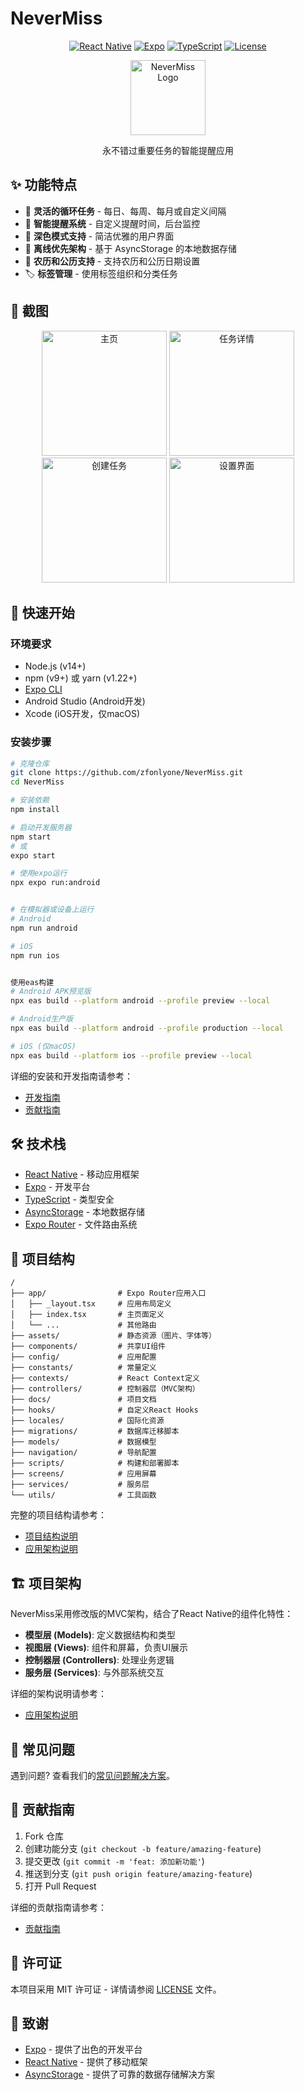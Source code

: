 # NeverMiss

<div align="center">

[![React Native](https://img.shields.io/badge/React%20Native-0.76.0-blue.svg?style=flat-square&logo=react)](https://reactnative.dev/)
[![Expo](https://img.shields.io/badge/Expo-SDK%2052-black.svg?style=flat-square&logo=expo)](https://expo.dev/)
[![TypeScript](https://img.shields.io/badge/TypeScript-5.1.3-blue.svg?style=flat-square&logo=typescript)](https://www.typescriptlang.org/)
[![License](https://img.shields.io/badge/License-MIT-green.svg?style=flat-square)](LICENSE)

</div>

<p align="center">
  <img src="assets\images\icon.png" alt="NeverMiss Logo" width="120" height="120">
</p>

<p align="center">
  永不错过重要任务的智能提醒应用
</p>

## ✨ 功能特点

- 🔄 **灵活的循环任务** - 每日、每周、每月或自定义间隔
- 🔔 **智能提醒系统** - 自定义提醒时间，后台监控
- 🌙 **深色模式支持** - 简洁优雅的用户界面
- 📱 **离线优先架构** - 基于 AsyncStorage 的本地数据存储
- 📅 **农历和公历支持** - 支持农历和公历日期设置
- 🏷️ **标签管理** - 使用标签组织和分类任务

## 📱 截图

<div align="center">
  <img src="assets/screenshots/main.png" alt="主页" width="200">
  <img src="assets/screenshots/task.png" alt="任务详情" width="200">
  <img src="assets/screenshots/task-edit.png" alt="创建任务" width="200">
  <img src="assets/screenshots/setting.png" alt="设置界面" width="200">
</div>

## 🚀 快速开始

### 环境要求

- Node.js (v14+)
- npm (v9+) 或 yarn (v1.22+)
- [Expo CLI](https://docs.expo.dev/get-started/installation/)
- Android Studio (Android开发)
- Xcode (iOS开发，仅macOS)

### 安装步骤

```bash
# 克隆仓库
git clone https://github.com/zfonlyone/NeverMiss.git
cd NeverMiss

# 安装依赖
npm install

# 启动开发服务器
npm start
# 或
expo start

# 使用expo运行
npx expo run:android


# 在模拟器或设备上运行
# Android
npm run android

# iOS
npm run ios


使用eas构建 
# Android APK预览版
npx eas build --platform android --profile preview --local

# Android生产版
npx eas build --platform android --profile production --local

# iOS (仅macOS)
npx eas build --platform ios --profile preview --local
```
详细的安装和开发指南请参考：
- [开发指南](docs/DEVELOPMENT_GUIDE.md)
- [贡献指南](docs/CONTRIBUTING.md)

## 🛠️ 技术栈

- [React Native](https://reactnative.dev/) - 移动应用框架
- [Expo](https://expo.dev/) - 开发平台
- [TypeScript](https://www.typescriptlang.org/) - 类型安全
- [AsyncStorage](https://react-native-async-storage.github.io/async-storage/) - 本地数据存储
- [Expo Router](https://docs.expo.dev/router/introduction/) - 文件路由系统

## 📂 项目结构

```
/
├── app/                # Expo Router应用入口
│   ├── _layout.tsx     # 应用布局定义
│   ├── index.tsx       # 主页面定义
│   └── ...             # 其他路由
├── assets/             # 静态资源（图片、字体等）
├── components/         # 共享UI组件
├── config/             # 应用配置
├── constants/          # 常量定义
├── contexts/           # React Context定义
├── controllers/        # 控制器层（MVC架构）
├── docs/               # 项目文档
├── hooks/              # 自定义React Hooks
├── locales/            # 国际化资源
├── migrations/         # 数据库迁移脚本
├── models/             # 数据模型
├── navigation/         # 导航配置
├── scripts/            # 构建和部署脚本
├── screens/            # 应用屏幕
├── services/           # 服务层
└── utils/              # 工具函数
```

完整的项目结构请参考：
- [项目结构说明](docs/PROJECT_STRUCTURE.md)
- [应用架构说明](docs/ARCHITECTURE.md)

## 🏗️ 项目架构

NeverMiss采用修改版的MVC架构，结合了React Native的组件化特性：

- **模型层 (Models)**: 定义数据结构和类型
- **视图层 (Views)**: 组件和屏幕，负责UI展示
- **控制器层 (Controllers)**: 处理业务逻辑
- **服务层 (Services)**: 与外部系统交互

详细的架构说明请参考：
- [应用架构说明](docs/ARCHITECTURE.md)

## 🔧 常见问题

遇到问题? 查看我们的[常见问题解决方案](docs/DEVELOPMENT_GUIDE.md#8-常见问题解答)。

## 🤝 贡献指南

1. Fork 仓库
2. 创建功能分支 (`git checkout -b feature/amazing-feature`)
3. 提交更改 (`git commit -m 'feat: 添加新功能'`)
4. 推送到分支 (`git push origin feature/amazing-feature`)
5. 打开 Pull Request

详细的贡献指南请参考：
- [贡献指南](docs/CONTRIBUTING.md)

## 📄 许可证

本项目采用 MIT 许可证 - 详情请参阅 [LICENSE](LICENSE) 文件。

## 👏 致谢

- [Expo](https://expo.dev/) - 提供了出色的开发平台
- [React Native](https://reactnative.dev/) - 提供了移动框架
- [AsyncStorage](https://react-native-async-storage.github.io/async-storage/) - 提供了可靠的数据存储解决方案
